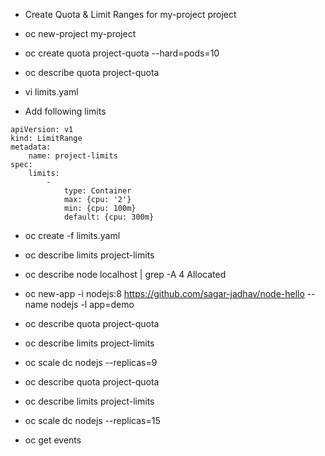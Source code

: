 - Create Quota & Limit Ranges for my-project project

- oc new-project my-project

- oc create quota project-quota --hard=pods=10

- oc describe quota project-quota

- vi limits.yaml

- Add following limits

````
apiVersion: v1
kind: LimitRange
metadata:
    name: project-limits
spec:
    limits:
        -
            type: Container
            max: {cpu: '2'}
            min: {cpu: 100m}
            default: {cpu: 300m}
````

- oc create -f limits.yaml

- oc describe limits project-limits

- oc describe node localhost | grep -A 4 Allocated

- oc new-app -i nodejs:8 https://github.com/sagar-jadhav/node-hello --name nodejs -l app=demo

- oc describe quota project-quota

- oc describe limits project-limits

- oc scale dc nodejs  --replicas=9

- oc describe quota project-quota

- oc describe limits project-limits

- oc scale dc nodejs  --replicas=15

- oc get events
 